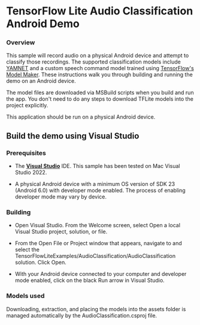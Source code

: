 # TensorFlow Lite Audio Classification Android Demo

### Overview

This sample will record audio on a physical Android device and attempt to
classify those recordings. The supported classification models include
[YAMNET](https://tfhub.dev/google/lite-model/yamnet/classification/tflite/1) and
a custom speech command model trained using
[TensorFlow's Model Maker](https://www.tensorflow.org/lite/models/modify/model_maker/speech_recognition).
These instructions walk you through building and running the demo on an Android
device.

The model files are downloaded via MSBuild scripts when you build and run the
app. You don't need to do any steps to download TFLite models into the project
explicitly.

This application should be run on a physical Android device.

## Build the demo using Visual Studio

### Prerequisites

*   The **[Visual Studio](https://visualstudio.microsoft.com/vs/mac/)**
    IDE. This sample has been tested on Mac Visual Studio 2022.

*   A physical Android device with a minimum OS version of SDK 23 (Android 6.0)
    with developer mode enabled. The process of enabling developer mode may vary
    by device.

### Building

*   Open Visual Studio. From the Welcome screen, select Open a local
    Visual Studio project, solution, or file.

*   From the Open File or Project window that appears, navigate to and select
    the TensorFlowLiteExamples/AudioClassification/AudioClassification
    solution. Click Open.

*   With your Android device connected to your computer and developer mode
    enabled, click on the black Run arrow in Visual Studio.

### Models used

Downloading, extraction, and placing the models into the assets folder is
managed automatically by the AudioClassification.csproj file.
